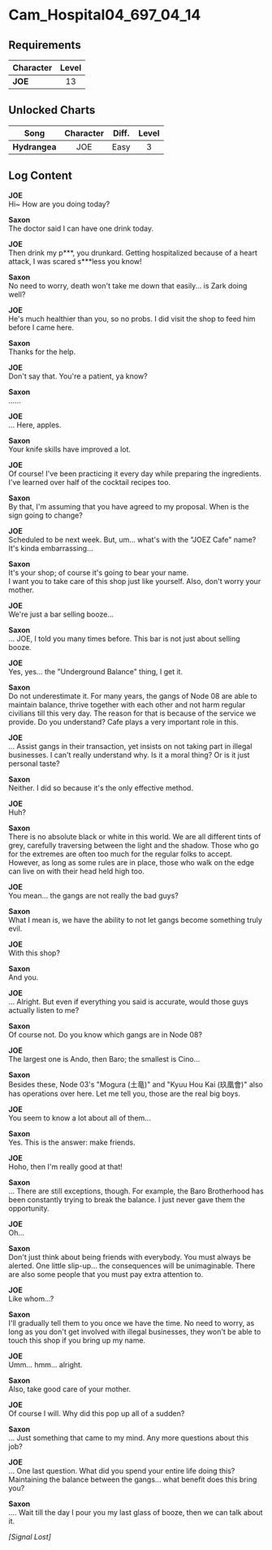 # Cam_Hospital04_697_04_14
## Requirements
|Character|Level|
|---------|:---:|
|**JOE**  | 13  |

## Unlocked Charts
|    Song     |Character|Diff.|Level|
|-------------|:-------:|:---:|:---:|
|**Hydrangea**|   JOE   |Easy |  3  |

## Log Content
**JOE**<br>
Hi\~ How are you doing today?

**Saxon**<br>
The doctor said I can have one drink today.

**JOE**<br>
Then drink my p\*\*\*, you drunkard. Getting hospitalized because of a heart attack, I was scared s\*\*\*less you know!

**Saxon**<br>
No need to worry, death won't take me down that easily... is Zark doing well?

**JOE**<br>
He's much healthier than you, so no probs. I did visit the shop to feed him before I came here.

**Saxon**<br>
Thanks for the help.

**JOE**<br>
Don't say that. You're a patient, ya know?

**Saxon**<br>
......

**JOE**<br>
... Here, apples.

**Saxon**<br>
Your knife skills have improved a lot.

**JOE**<br>
Of course! I've been practicing it every day while preparing the ingredients. I've learned over half of the cocktail recipes too.

**Saxon**<br>
By that, I'm assuming that you have agreed to my proposal. When is the sign going to change?

**JOE**<br>
Scheduled to be next week. But, um... what's with the "JOEZ Cafe" name? It's kinda embarrassing...

**Saxon**<br>
It's your shop; of course it's going to bear your name.<br>
I want you to take care of this shop just like yourself. Also, don't worry your mother.

**JOE**<br>
We're just a bar selling booze...

**Saxon**<br>
... JOE, I told you many times before. This bar is not just about selling booze.

**JOE**<br>
Yes, yes... the "Underground Balance" thing, I get it.

**Saxon**<br>
Do not underestimate it. For many years, the gangs of Node 08 are able to maintain balance, thrive together with each other and not harm regular civilians till this very day. The reason for that is because of the service we provide. Do you understand? Cafe plays a very important role in this.

**JOE**<br>
... Assist gangs in their transaction, yet insists on not taking part in illegal businesses. I can't really understand why. Is it a moral thing? Or is it just personal taste?

**Saxon**<br>
Neither. I did so because it's the only effective method.

**JOE**<br>
Huh?

**Saxon**<br>
There is no absolute black or white in this world. We are all different tints of grey, carefully traversing between the light and the shadow. Those who go for the extremes are often too much for the regular folks to accept. However, as long as some rules are in place, those who walk on the edge can live on with their head held high too.

**JOE**<br>
You mean... the gangs are not really the bad guys?

**Saxon**<br>
What I mean is, we have the ability to not let gangs become something truly evil.

**JOE**<br>
With this shop?

**Saxon**<br>
And you.

**JOE**<br>
... Alright. But even if everything you said is accurate, would those guys actually listen to me?

**Saxon**<br>
Of course not. Do you know which gangs are in Node 08?

**JOE**<br>
The largest one is Ando, then Baro; the smallest is Cino...

**Saxon**<br>
Besides these, Node 03's "Mogura (土竜)" and "Kyuu Hou Kai (玖凰會)" also has operations over here. Let me tell you, those are the real big boys.

**JOE**<br>
You seem to know a lot about all of them...

**Saxon**<br>
Yes. This is the answer: make friends.

**JOE**<br>
Hoho, then I'm really good at that!

**Saxon**<br>
... There are still exceptions, though. For example, the Baro Brotherhood has been constantly trying to break the balance. I just never gave them the opportunity.

**JOE**<br>
Oh...

**Saxon**<br>
Don't just think about being friends with everybody. You must always be alerted. One little slip\-up... the consequences will be unimaginable. There are also some people that you must pay extra attention to.

**JOE**<br>
Like whom...?

**Saxon**<br>
I'll gradually tell them to you once we have the time. No need to worry, as long as you don't get involved with illegal businesses, they won't be able to touch this shop if you bring up my name.

**JOE**<br>
Umm... hmm... alright.

**Saxon**<br>
Also, take good care of your mother.

**JOE**<br>
Of course I will. Why did this pop up all of a sudden?

**Saxon**<br>
... Just something that came to my mind. Any more questions about this job?

**JOE**<br>
... One last question. What did you spend your entire life doing this? Maintaining the balance between the gangs... what benefit does this bring you?

**Saxon**<br>
.... Wait till the day I pour you my last glass of booze, then we can talk about it.

*[Signal Lost]*